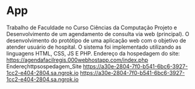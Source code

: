# App
 Trabalho de Faculdade no Curso Ciências da Computação
Projeto e Desenvolvimento de um agendamento de consulta via web (principal). O desenvolvimento do protótipo de uma aplicação web com
o objetivo de atender usuário de hospital. O sistema foi implementado utilizando as linguagens
HTML, CSS, JS E PHP.
Endereço da hospedagem do site: https://agendafacilregis.000webhostapp.com/index.php Endereçhttpsospedagem_Site
https://a30e-2804-7f0-b541-6bc6-3927-1cc2-e404-2804.sa.ngrok.io
https://a30e-2804-7f0-b541-6bc6-3927-1cc2-e404-2804.sa.ngrok.io
